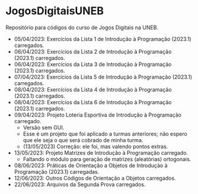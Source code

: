 # JogosDigitaisUNEB
Repositório para códigos do curso de Jogos Digitais na UNEB.  
* 05/04/2023: Exercícios da Lista 1 de Introdução à Programação (2023.1) carregados.  
* 06/04/2023: Exercícios da Lista 2 de Introdução à Programação (2023.1) carregados.  
* 06/04/2023: Exercícios da Lista 3 de Introdução à Programação (2023.1) carregados.  
* 07/04/2023: Exercícios da Lista 5 de Introdução à Programação (2023.1) carregados.  
* 08/04/2023: Exercícios da Lista 4 de Introdução à Programação (2023.1) carregados.  
* 08/04/2023: Exercícios da Lista 6 de Introdução à Programação (2023.1) carregados.  
* 09/04/2023: Projeto Loteria Esportiva de Introdução à Programação carregado.
    * Versão sem GUI.
    * Esse é um projeto que foi aplicado a turmas anteriores; não espero que ele seja o que será cobrado de minha turma.
    * (13/05/2023) Correção: ele foi, mas valendo pontos extras.
* 13/05/2023: Projeto Matrizes de Introdução à Programação carregado.
    * Faltando o módulo para geração de matrizes (aleatórias) ortogonais.
* 08/06/2023: Práticas de Orientação a Objetos de Introdução à Programação (2023.1) carregadas.
* 12/06/2023: Outros Códigos de Orientação a Objetos carregados.
* 22/06/2023: Arquivos da Segunda Prova carregados.
